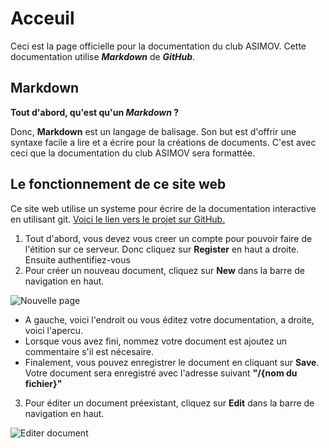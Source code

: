 # Acceuil 

Ceci est la page officielle pour la documentation du club ASIMOV. Cette documentation utilise ***Markdown*** de ***GitHub***. 

## Markdown

**Tout d'abord, qu'est qu'un *Markdown* ?**

Donc, **Markdown** est un langage de balisage. Son but est d'offrir une syntaxe facile a lire et a écrire pour la créations de documents. C'est avec ceci que la documentation du club ASIMOV sera formattée.

## Le fonctionnement de ce site web

Ce site web utilise un systeme pour écrire de la documentation interactive en utilisant git.  [Voici le lien vers le projet sur GitHub.](https://github.com/scragg0x/realms-wiki)

1. Tout d'abord, vous devez vous creer un compte pour pouvoir faire de l'étition sur ce serveur. Donc cliquez sur **Register** en haut a droite. Ensuite authentifiez-vous
2. Pour créer un nouveau document, cliquez sur **New** dans la barre de navigation en haut.

![Nouvelle page](https://i.imgur.com/KCSiWdG.png?1)

  - A gauche, voici l'endroit ou vous éditez votre documentation, a droite, voici l'apercu.
  - Lorsque vous avez fini, nommez votre document est ajoutez un commentaire s'il est nécesaire.
  - Finalement, vous pouvez enregistrer le document en cliquant sur **Save**. Votre document sera enregistré avec l'adresse suivant **"/{nom du fichier}"**
3. Pour éditer un document préexistant, cliquez sur **Edit** dans la barre de navigation en haut.

![Editer document]()


